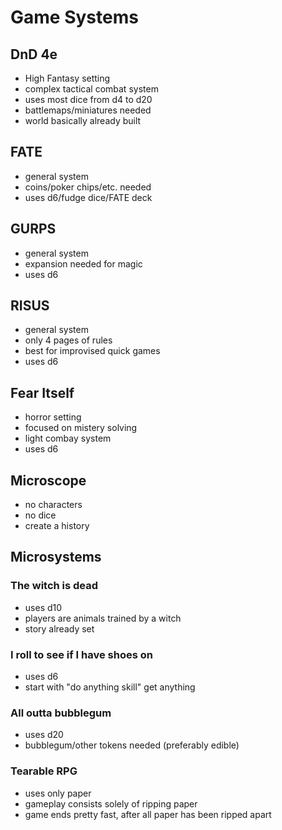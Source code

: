 # Game Systems

## DnD 4e
* High Fantasy setting
* complex tactical combat system
* uses most dice from d4 to d20
* battlemaps/miniatures needed
* world basically already built 

## FATE
* general system
* coins/poker chips/etc. needed
* uses d6/fudge dice/FATE deck

## GURPS
* general system
* expansion needed for magic
* uses d6

## RISUS
* general system
* only 4 pages of rules
* best for improvised quick games
* uses d6

## Fear Itself
* horror setting
* focused on mistery solving
* light combay system
* uses d6

## Microscope
* no characters
* no dice
* create a history

## Microsystems

### The witch is dead 
* uses d10
* players are animals trained by a witch
* story already set 

### I roll to see if I have shoes on
* uses d6
* start with "do anything skill" get anything

### All outta bubblegum
* uses d20
* bubblegum/other tokens needed (preferably edible)

### Tearable RPG
* uses only paper
* gameplay consists solely of ripping paper
* game ends pretty fast, after all paper has been ripped apart

